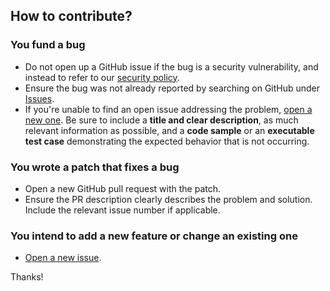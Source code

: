 ## How to contribute?

### You fund a bug

* Do not open up a GitHub issue if the bug is a security vulnerability, and instead to refer to our [security policy](https://github.com/royllo/explorer/blob/development/SECURITY.md).
* Ensure the bug was not already reported by searching on GitHub under [Issues](https://github.com/royllo/explorer/issues).
* If you're unable to find an open issue addressing the problem, [open a new one](https://github.com/royllo/explorer/issues/new/choose). Be sure to include a **title and clear description**, as much relevant information as possible, and a **code sample** or an **executable test case** demonstrating the expected behavior that is not occurring.

### You wrote a patch that fixes a bug

* Open a new GitHub pull request with the patch.
* Ensure the PR description clearly describes the problem and solution. Include the relevant issue number if applicable.

### You intend to add a new feature or change an existing one

* [Open a new issue](https://github.com/royllo/explorer/issues/new/choose).

Thanks!
